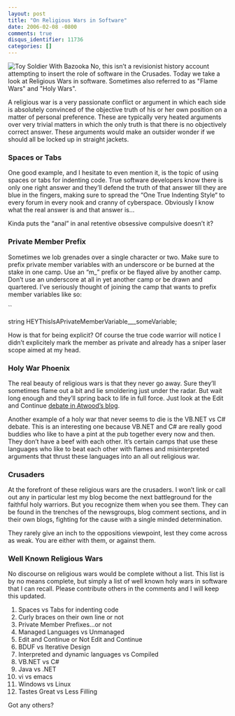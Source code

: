 ```yaml
---
layout: post
title: "On Religious Wars in Software"
date: 2006-02-08 -0800
comments: true
disqus_identifier: 11736
categories: []
---
```

![Toy Soldier With
Bazooka](http://haacked.com/images/SoldierWithBazooka.jpg) No, this
isn’t a revisionist history account attempting to insert the role of
software in the Crusades. Today we take a look at Religious Wars in
software. Sometimes also referred to as "Flame Wars" and "Holy Wars".

A religious war is a very passionate conflict or argument in which each
side is absolutely convinced of the objective truth of his or her own
position on a matter of personal preference. These are typically very
heated arguments over very trivial matters in which the only truth is
that there is no objectively correct answer. These arguments would make
an outsider wonder if we should all be locked up in straight jackets.

### Spaces or Tabs

One good example, and I hesitate to even mention it, is the topic of
using spaces or tabs for indenting code. True software developers know
there is only one right answer and they’ll defend the truth of that
answer till they are blue in the fingers, making sure to spread the “One
True Indenting Style“ to every forum in every nook and cranny of
cyberspace. Obviously I know what the real answer is and that answer
is...

Kinda puts the “anal” in anal retentive obsessive compulsive doesn’t it?

### Private Member Prefix

Sometimes we lob grenades over a single character or two. Make sure to
prefix private member variables with an underscore or be burned at the
stake in one camp. Use an “m\_” prefix or be flayed alive by another
camp. Don’t use an underscore at all in yet another camp or be drawn and
quartered. I’ve seriously thought of joining the camp that wants to
prefix member variables like so:

``

string HEYThisIsAPrivateMemberVariable\_\_\_someVariable;

How is that for being explicit? Of course the true code warrior will
notice I didn’t explicitely mark the member as private and already has a
sniper laser scope aimed at my head.

### Holy War Phoenix

The real beauty of religious wars is that they never go away. Sure
they’ll sometimes flame out a bit and lie smoldering just under the
radar. But wait long enough and they’ll spring back to life in full
force. Just look at the Edit and Continue [debate in Atwood’s
blog](http://www.codinghorror.com/blog/archives/000507.html "Revisiting Edit and Continue").

Another example of a holy war that never seems to die is the VB.NET vs
C\# debate. This is an interesting one because VB.NET and C\# are really
good buddies who like to have a pint at the pub together every now and
then. They don’t have a beef with each other. It’s certain camps that
use these languages who like to beat each other with flames and
misinterpreted arguments that thrust these languages into an all out
religious war.

### Crusaders

At the forefront of these religious wars are the crusaders. I won’t link
or call out any in particular lest my blog become the next battleground
for the faithful holy warriors. But you recognize them when you see
them. They can be found in the trenches of the newsgroups, blog comment
sections, and in their own blogs, fighting for the cause with a single
minded determination.

They rarely give an inch to the oppositions viewpoint, lest they come
across as weak. You are either with them, or against them.

### Well Known Religious Wars

No discourse on religious wars would be complete without a list. This
list is by no means complete, but simply a list of well known holy wars
in software that I can recall. Please contribute others in the comments
and I will keep this updated.

1.  Spaces vs Tabs for indenting code
2.  Curly braces on their own line or not
3.  Private Member Prefixes...or not
4.  Managed Languages vs Unmanaged
5.  Edit and Continue or Not Edit and Continue
6.  BDUF vs Iterative Design
7.  Interpreted and dynamic languages vs Compiled
8.  VB.NET vs C\#
9.  Java vs .NET
10. vi vs emacs
11. Windows vs Linux
12. Tastes Great vs Less Filling

Got any others?

